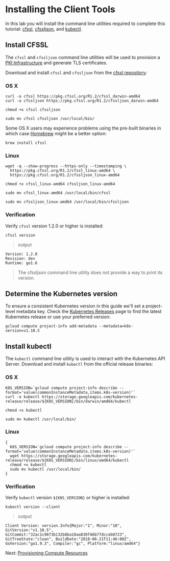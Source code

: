 # Installing the Client Tools

In this lab you will install the command line utilities required to complete this tutorial: [cfssl](https://github.com/cloudflare/cfssl), [cfssljson](https://github.com/cloudflare/cfssl), and [kubectl](https://kubernetes.io/docs/tasks/tools/install-kubectl).


## Install CFSSL

The `cfssl` and `cfssljson` command line utilities will be used to provision a [PKI Infrastructure](https://en.wikipedia.org/wiki/Public_key_infrastructure) and generate TLS certificates.

Download and install `cfssl` and `cfssljson` from the [cfssl repository](https://pkg.cfssl.org):

### OS X

```
curl -o cfssl https://pkg.cfssl.org/R1.2/cfssl_darwin-amd64
curl -o cfssljson https://pkg.cfssl.org/R1.2/cfssljson_darwin-amd64
```

```
chmod +x cfssl cfssljson
```

```
sudo mv cfssl cfssljson /usr/local/bin/
```

Some OS X users may experience problems using the pre-built binaries in which case [Homebrew](https://brew.sh) might be a better option:

```
brew install cfssl
```

### Linux

```
wget -q --show-progress --https-only --timestamping \
  https://pkg.cfssl.org/R1.2/cfssl_linux-amd64 \
  https://pkg.cfssl.org/R1.2/cfssljson_linux-amd64
```

```
chmod +x cfssl_linux-amd64 cfssljson_linux-amd64
```

```
sudo mv cfssl_linux-amd64 /usr/local/bin/cfssl
```

```
sudo mv cfssljson_linux-amd64 /usr/local/bin/cfssljson
```

### Verification

Verify `cfssl` version 1.2.0 or higher is installed:

```
cfssl version
```

> output

```
Version: 1.2.0
Revision: dev
Runtime: go1.6
```

> The cfssljson command line utility does not provide a way to print its version.

## Determine the Kubernetes version

To ensure a consistent Kubernetes version in this guide we'll set a
project-level metadata key. Check the [Kubernetes
Releases](https://github.com/kubernetes/kubernetes/releases) page to find the
latest Kubernetes release or use your preferred version:

```
gcloud compute project-info add-metadata --metadata=k8s-version=v1.10.5
```

## Install kubectl

The `kubectl` command line utility is used to interact with the Kubernetes API
Server. Download and install `kubectl` from the official release binaries:

### OS X

```
K8S_VERSION=`gcloud compute project-info describe --format='value(commonInstanceMetadata.items.k8s-version)'`
curl -o kubectl https://storage.googleapis.com/kubernetes-release/release/${K8S_VERSION}/bin/darwin/amd64/kubectl
```

```
chmod +x kubectl
```

```
sudo mv kubectl /usr/local/bin/
```

### Linux

```
{
  K8S_VERSION=`gcloud compute project-info describe --format='value(commonInstanceMetadata.items.k8s-version)'`
  wget https://storage.googleapis.com/kubernetes-release/release/${K8S_VERSION}/bin/linux/amd64/kubectl
  chmod +x kubectl
  sudo mv kubectl /usr/local/bin/
}
```

### Verification

Verify `kubectl` version `${K8S_VERSION}` or higher is installed:

```
kubectl version --client
```

> output

```
Client Version: version.Info{Major:"1", Minor:"10", GitVersion:"v1.10.5", GitCommit:"32ac1c9073b132b8ba18aa830f46b77dcceb0723", GitTreeState:"clean", BuildDate:"2018-06-21T11:46:00Z", GoVersion:"go1.9.3", Compiler:"gc", Platform:"linux/amd64"}
```

Next: [Provisioning Compute Resources](03-compute-resources.md)
